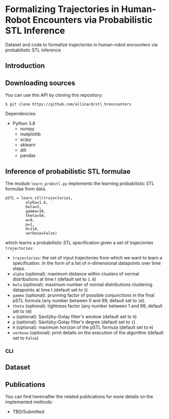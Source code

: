 # Formalizing Trajectories in Human-Robot Encounters via Probabilistic STL Inference
Dataset and code to formalize trajectories in human-robot encounters via probabilistic STL inference

## Introduction



## Downloading sources

You can use this API by cloning this repository:
```
$ git clone https://github.com/allinard/stl_hrencounters
```

Dependencies:
* Python 3.8
	* numpy
	* matplotlib
	* scipy
	* sklearn
	* dill
	* pandas




## Inference of probabilistic STL formulae

The module `learn_probstl.py` implements the learning probabilistic STL formulae from data.

```
pSTL = learn_stl(trajectories,
		 alpha=1.6,
		 beta=5,
		 gamma=10,
		 theta=50,
		 w=9,
		 p=1,
		 H=114,
		 verbose=False)
```
which learns a probabilistic STL specification given a set of trajectories `trajectories`:
* `trajectories`: the set of input trajectories from which we want to learn a specification. In the form of a list of n-dimensional datapoints over time steps.
* `alpha` (optional): maximum distance within clusters of normal distributions at time t (default set to `1.6`)
* `beta` (optional): maximum number of normal distributions clustering datapoints at time t (default set to `5`)
* `gamma` (optional): prunning factor of possible conjunctions in the final pSTL formula (any number between 0 and 99, default set to `10`).
* `theta` (optional): tightness factor (any number between 1 and 99, default set to `50`)
* `w` (optional): Savitzky-Golay filter's window (default set to `9`)
* `p` (optional): Savitzky-Golay filter's degree (default set to `1`)
* `H` (optional): maximum horizon of the pSTL formula (default set to `H`)
* `verbose` (optional): print details on the execution of the algorithm (default set to `False`)




### CLI







## Dataset






## Publications

You can find hereinafter the related publications for more details on the implemented methods:
* TBD/Submitted
